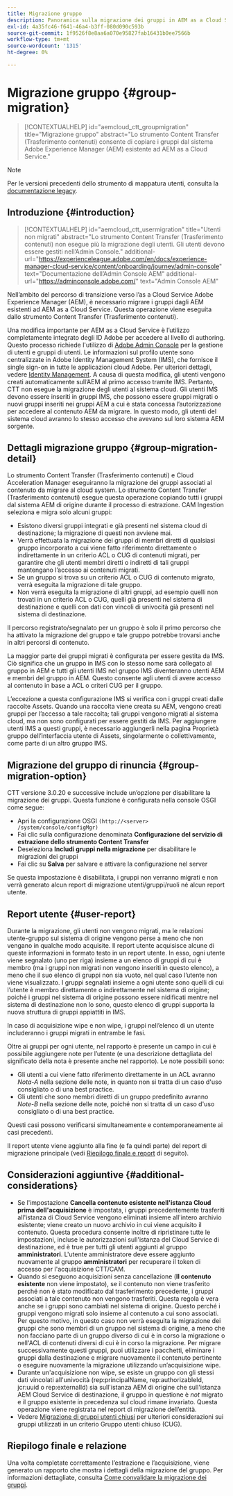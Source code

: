 ```yaml
---
title: Migrazione gruppo
description: Panoramica sulla migrazione dei gruppi in AEM as a Cloud Service.
exl-id: 4a35fc46-f641-46a4-b3ff-080d090c593b
source-git-commit: 1f9526f8e8aa6a070e95827fab16431b0ee7566b
workflow-type: tm+mt
source-wordcount: '1315'
ht-degree: 0%

---
```



# Migrazione gruppo {#group-migration}

>[!CONTEXTUALHELP]
>id="aemcloud_ctt_groupmigration"
>title="Migrazione gruppo"
>abstract="Lo strumento Content Transfer (Trasferimento contenuti) consente di copiare i gruppi dal sistema Adobe Experience Manager (AEM) esistente ad AEM as a Cloud Service."

>[!NOTE]
>Per le versioni precedenti dello strumento di mappatura utenti, consulta la [documentazione legacy](/help/journey-migration/content-transfer-tool/user-mapping-tool-legacy/considerations-user-mapping-tool-legacy.md).

## Introduzione {#introduction}

>[!CONTEXTUALHELP]
>id="aemcloud_ctt_usermigration"
>title="Utenti non migrati"
>abstract="Lo strumento Content Transfer (Trasferimento contenuti) non esegue più la migrazione degli utenti. Gli utenti devono essere gestiti nell’Admin Console."
>additional-url="https://experienceleague.adobe.com/en/docs/experience-manager-cloud-service/content/onboarding/journey/admin-console" text="Documentazione dell’Admin Console AEM"
>additional-url="https://adminconsole.adobe.com/" text="Admin Console AEM"

Nell’ambito del percorso di transizione verso l’as a Cloud Service Adobe Experience Manager (AEM), è necessario migrare i gruppi dagli AEM esistenti ad AEM as a Cloud Service. Questa operazione viene eseguita dallo strumento Content Transfer (Trasferimento contenuti).

Una modifica importante per AEM as a Cloud Service è l’utilizzo completamente integrato degli ID Adobe per accedere al livello di authoring. Questo processo richiede l&#39;utilizzo di [Adobe Admin Console](https://helpx.adobe.com/it/enterprise/using/admin-console.html) per la gestione di utenti e gruppi di utenti. Le informazioni sul profilo utente sono centralizzate in Adobe Identity Management System (IMS), che fornisce il single sign-on in tutte le applicazioni cloud Adobe. Per ulteriori dettagli, vedere [Identity Management](https://experienceleague.adobe.com/docs/experience-manager-cloud-service/content/overview/what-is-new-and-different.html#identity-management). A causa di questa modifica, gli utenti vengono creati automaticamente sull’AEM al primo accesso tramite IMS.  Pertanto, CTT non esegue la migrazione degli utenti al sistema cloud.  Gli utenti IMS devono essere inseriti in gruppi IMS, che possono essere gruppi migrati o nuovi gruppi inseriti nei gruppi AEM a cui è stata concessa l’autorizzazione per accedere al contenuto AEM da migrare.  In questo modo, gli utenti del sistema cloud avranno lo stesso accesso che avevano sul loro sistema AEM sorgente.

## Dettagli migrazione gruppo {#group-migration-detail}

Lo strumento Content Transfer (Trasferimento contenuti) e Cloud Acceleration Manager eseguiranno la migrazione dei gruppi associati al contenuto da migrare al cloud system. Lo strumento Content Transfer (Trasferimento contenuti) esegue questa operazione copiando tutti i gruppi dal sistema AEM di origine durante il processo di estrazione. CAM Ingestion seleziona e migra solo alcuni gruppi:

* Esistono diversi gruppi integrati e già presenti nel sistema cloud di destinazione; la migrazione di questi non avviene mai.
* Verrà effettuata la migrazione dei gruppi di membri diretti di qualsiasi gruppo incorporato a cui viene fatto riferimento direttamente o indirettamente in un criterio ACL o CUG di contenuti migrati, per garantire che gli utenti membri diretti o indiretti di tali gruppi mantengano l’accesso ai contenuti migrati.
* Se un gruppo si trova su un criterio ACL o CUG di contenuto migrato, verrà eseguita la migrazione di tale gruppo.
* Non verrà eseguita la migrazione di altri gruppi, ad esempio quelli non trovati in un criterio ACL o CUG, quelli già presenti nel sistema di destinazione e quelli con dati con vincoli di univocità già presenti nel sistema di destinazione.

Il percorso registrato/segnalato per un gruppo è solo il primo percorso che ha attivato la migrazione del gruppo e tale gruppo potrebbe trovarsi anche in altri percorsi di contenuto.

La maggior parte dei gruppi migrati è configurata per essere gestita da IMS.  Ciò significa che un gruppo in IMS con lo stesso nome sarà collegato al gruppo in AEM e tutti gli utenti IMS nel gruppo IMS diventeranno utenti AEM e membri del gruppo in AEM.  Questo consente agli utenti di avere accesso al contenuto in base a ACL o criteri CUG per il gruppo.

L’eccezione a questa configurazione IMS si verifica con i gruppi creati dalle raccolte Assets. Quando una raccolta viene creata su AEM, vengono creati gruppi per l’accesso a tale raccolta; tali gruppi vengono migrati al sistema cloud, ma non sono configurati per essere gestiti da IMS.  Per aggiungere utenti IMS a questi gruppi, è necessario aggiungerli nella pagina Proprietà gruppo dell’interfaccia utente di Assets, singolarmente o collettivamente, come parte di un altro gruppo IMS.


## Migrazione del gruppo di rinuncia {#group-migration-option}

CTT versione 3.0.20 e successive include un’opzione per disabilitare la migrazione dei gruppi.  Questa funzione è configurata nella console OSGI come segue:

* Apri la configurazione OSGI `(http://<server> /system/console/configMgr)`
* Fai clic sulla configurazione denominata **Configurazione del servizio di estrazione dello strumento Content Transfer**
* Deseleziona **Includi gruppi nella migrazione** per disabilitare le migrazioni dei gruppi
* Fai clic su **Salva** per salvare e attivare la configurazione nel server

Se questa impostazione è disabilitata, i gruppi non verranno migrati e non verrà generato alcun report di migrazione utenti/gruppi/ruoli né alcun report utente.

## Report utente {#user-report}

Durante la migrazione, gli utenti non vengono migrati, ma le relazioni utente-gruppo sul sistema di origine vengono perse a meno che non vengano in qualche modo acquisite.  Il report utente acquisisce alcune di queste informazioni in formato testo in un report utente. In esso, ogni utente viene segnalato (uno per riga) insieme a un elenco di gruppi di cui è membro (ma i gruppi non migrati non vengono inseriti in questo elenco), a meno che il suo elenco di gruppi non sia vuoto, nel qual caso l’utente non viene visualizzato. I gruppi segnalati insieme a ogni utente sono quelli di cui l’utente è membro direttamente o indirettamente nel sistema di origine; poiché i gruppi nel sistema di origine possono essere nidificati mentre nel sistema di destinazione non lo sono, questo elenco di gruppi supporta la nuova struttura di gruppi appiattiti in IMS.

In caso di acquisizione wipe e non wipe, i gruppi nell’elenco di un utente includeranno i gruppi migrati in entrambe le fasi.

Oltre ai gruppi per ogni utente, nel rapporto è presente un campo in cui è possibile aggiungere note per l’utente (e una descrizione dettagliata del significato della nota è presente anche nel rapporto).  Le note possibili sono:

* Gli utenti a cui viene fatto riferimento direttamente in un ACL avranno *Nota-A* nella sezione delle note, in quanto non si tratta di un caso d&#39;uso consigliato o di una best practice.
* Gli utenti che sono membri diretti di un gruppo predefinito avranno *Note-B* nella sezione delle note, poiché non si tratta di un caso d&#39;uso consigliato o di una best practice.

Questi casi possono verificarsi simultaneamente e contemporaneamente ai casi precedenti.

Il report utente viene aggiunto alla fine (e fa quindi parte) del report di migrazione principale (vedi [Riepilogo finale e report](#final-summary-and-report) di seguito).

## Considerazioni aggiuntive {#additional-considerations}

* Se l&#39;impostazione **Cancella contenuto esistente nell&#39;istanza Cloud prima dell&#39;acquisizione** è impostata, i gruppi precedentemente trasferiti all&#39;istanza di Cloud Service vengono eliminati insieme all&#39;intero archivio esistente; viene creato un nuovo archivio in cui viene acquisito il contenuto. Questa procedura consente inoltre di ripristinare tutte le impostazioni, incluse le autorizzazioni sull&#39;istanza del Cloud Service di destinazione, ed è true per tutti gli utenti aggiunti al gruppo **amministratori**. L&#39;utente amministratore deve essere aggiunto nuovamente al gruppo **amministratori** per recuperare il token di accesso per l&#39;acquisizione CTT/CAM.
* Quando si eseguono acquisizioni senza cancellazione (**Il contenuto esistente** non viene impostato), se il contenuto non viene trasferito perché non è stato modificato dal trasferimento precedente, i gruppi associati a tale contenuto non vengono trasferiti. Questa regola è vera anche se i gruppi sono cambiati nel sistema di origine. Questo perché i gruppi vengono migrati solo insieme al contenuto a cui sono associati. Per questo motivo, in questo caso non verrà eseguita la migrazione dei gruppi che sono membri di un gruppo nel sistema di origine, a meno che non facciano parte di un gruppo diverso di cui è in corso la migrazione o nell&#39;ACL di contenuti diversi di cui è in corso la migrazione. Per migrare successivamente questi gruppi, puoi utilizzare i pacchetti, eliminare i gruppi dalla destinazione e migrare nuovamente il contenuto pertinente o eseguire nuovamente la migrazione utilizzando un’acquisizione wipe.
* Durante un&#39;acquisizione non wipe, se esiste un gruppo con gli stessi dati vincolati all&#39;univocità (rep:principalName, rep:authorizableId, jcr:uuid o rep:externalId) sia sull&#39;istanza AEM di origine che sull&#39;istanza AEM Cloud Service di destinazione, il gruppo in questione è _not_ migrato e il gruppo esistente in precedenza sul cloud rimane invariato. Questa operazione viene registrata nel report di migrazione dell’entità.
* Vedere [Migrazione di gruppi utenti chiusi](/help/journey-migration/content-transfer-tool/using-content-transfer-tool/closed-user-groups-migration.md) per ulteriori considerazioni sui gruppi utilizzati in un criterio Gruppo utenti chiuso (CUG).

## Riepilogo finale e relazione

Una volta completate correttamente l’estrazione e l’acquisizione, viene generato un rapporto che mostra i dettagli della migrazione del gruppo. Per informazioni dettagliate, consulta [Come convalidare la migrazione dei gruppi](/help/journey-migration/content-transfer-tool/using-content-transfer-tool/validating-content-transfers.md#how-to-validate-group-migration).
